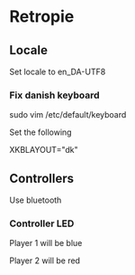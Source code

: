 # Retropie

## Locale

Set locale to en_DA-UTF8

### Fix danish keyboard

sudo vim /etc/default/keyboard

Set the following 

XKBLAYOUT="dk"

## Controllers

Use bluetooth

### Controller LED

Player 1 will be blue

Player 2 will be red
